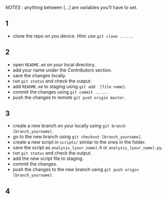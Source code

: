 
*NOTES* : anything between [...] are variables you'll have to set.

## 1

- clone the repo on you device.
*Hint: use `git clone ......`*

## 2

- open `README.md` on your local directory.
- add your name under the *Contributors* section.
- save the changes locally.
- run `git status` and check the output.
- add `README.md` to staging using `git add  [file name]`.
- commit the changes using `git commit .....`.
- push the changes to remote `git push origin master`.

## 3

- create a new branch on your locally using `git branch [branch_yourname]`.
- go to the new branch using `git checkout [branch_yourname]`.
- create a new script in `scripts/` similar to the ones in the folder.
- save the script as `analysis_[your_name].R` or `analysis_[your_name].py`.
- run `git status` and check the output.
- add the new script file to staging.
- commit the changes.
- push the changes to the new branch using `git push origin [branch_yourname]`.

## 4 




